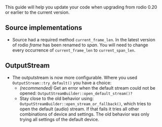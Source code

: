 This guide will help you update your code when upgrading from rodio 0.20 or earlier to the current version.

## Source implementations
- Source had a required method `current_frame_len`. In the latest version of rodio *frame* has been renamed to *span*. You will need to change every occurrence of `current_frame_len` to `current_span_len`.

## OutputStream
- The outputstream is now more configurable. Where you used `OutputStream::try_default()` you have a choice:
    - *(recommended)* Get an error when the default stream could not be opened: `OutputStreamBuilder::open_default_stream()?`
    - Stay close to the old behavior using:
      `OutputStreamBuilder::open_stream_or_fallback()`, which tries to open the
      default (audio) stream. If that fails it tries all other combinations of
      device and settings. The old behavior was only trying all settings of the
      default device.
